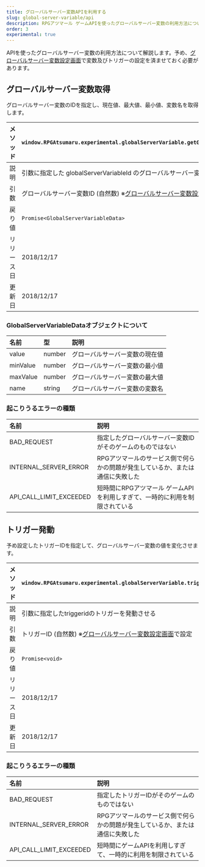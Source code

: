 ```yaml
---
title: グローバルサーバー変数APIを利用する
slug: global-server-variable/api
description: RPGアツマール ゲームAPIを使ったグローバルサーバー変数の利用方法について解説します。
order: 3
experimental: true
---
```


APIを使ったグローバルサーバー変数の利用方法について解説します。予め、[グローバルサーバー変数設定画面](/global-server-variable/setting)で変数及びトリガーの設定を済ませておく必要があります。

## グローバルサーバー変数取得

グローバルサーバー変数のIDを指定し、現在値、最大値、最小値、変数名を取得します。

メソッド | `window.RPGAtsumaru.experimental.globalServerVariable.getGlobalServerVariable(globalServerVariableId)`
:---|:---
説明 | 引数に指定した globalServerVariableId のグローバルサーバー変数の情報を取得する
引数 | グローバルサーバー変数ID (自然数) ※[グローバルサーバー変数設定画面](/global-server-variable/setting)で設定
戻り値 | `Promise<GlobalServerVariableData>`
リリース日 | 2018/12/17
更新日 | 2018/12/17

### GlobalServerVariableDataオブジェクトについて
名前 | 型 | 説明
:---|:---|:---
value | number | グローバルサーバー変数の現在値
minValue | number | グローバルサーバー変数の最小値
maxValue | number | グローバルサーバー変数の最大値
name | string | グローバルサーバー変数の変数名

### 起こりうるエラーの種類
名前 | 説明
:---|:---
BAD_REQUEST | 指定したグローバルサーバー変数IDがそのゲームのものではない
INTERNAL_SERVER_ERROR | RPGアツマールのサービス側で何らかの問題が発生しているか、または通信に失敗した
API_CALL_LIMIT_EXCEEDED | 短時間にRPGアツマール ゲームAPIを利用しすぎて、一時的に利用を制限されている

## トリガー発動

予め設定したトリガーIDを指定して、グローバルサーバー変数の値を変化させます。

メソッド | `window.RPGAtsumaru.experimental.globalServerVariable.triggerCall(triggerId)`
:---|:---
説明 | 引数に指定したtriggeridのトリガーを発動させる
引数 | トリガーID (自然数) ※[グローバルサーバー変数設定画面](/global-server-variable/setting)で設定
戻り値 | `Promise<void>`
リリース日 | 2018/12/17
更新日 | 2018/12/17

### 起こりうるエラーの種類
名前 | 説明
:---|:---
BAD_REQUEST | 指定したトリガーIDがそのゲームのものではない
INTERNAL_SERVER_ERROR | RPGアツマールのサービス側で何らかの問題が発生しているか、または通信に失敗した
API_CALL_LIMIT_EXCEEDED | 短時間にゲームAPIを利用しすぎて、一時的に利用を制限されている
